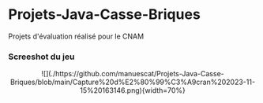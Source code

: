 # Projets-Java-Casse-Briques
Projets d'évaluation réalisé pour le CNAM
### Screeshot du jeu
<div align="center">
![](./https://github.com/manuescat/Projets-Java-Casse-Briques/blob/main/Capture%20d%E2%80%99%C3%A9cran%202023-11-15%20163146.png){width=70%}
</div>
